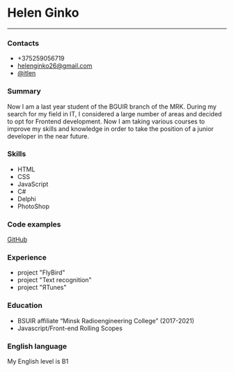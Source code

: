 # Helen Ginko
-------------
### Contacts
- +375259056719
- helenginko26@gmail.com
- [@itlen](https://t.me/itlen)

### Summary

Now I am a last year student of the BGUIR branch of the MRK. During my search for my field in IT, I considered a large number of areas and decided to opt for Frontend development. Now I am taking various courses to improve my skills and knowledge in order to take the position of a junior developer in the near future.

### Skills
- HTML
- CSS
- JavaScript
- C#
- Delphi
- PhotoShop
 
### Code examples
[GitHub](https://github.com/itlen1)

### Experience
- project "FlyBird"
- project "Text recognition"
- project "ЯTunes"

### Education
- BSUIR affiliate “Minsk Radioengineering College” (2017-2021)
- Javascript/Front-end Rolling Scopes 

### English language
My English level is B1
